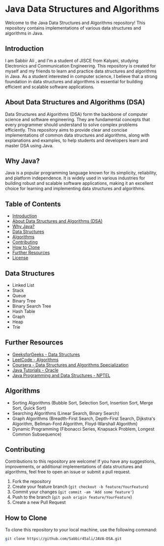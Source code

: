 # Java Data Structures and Algorithms

Welcome to the Java Data Structures and Algorithms repository! This repository contains implementations of various data structures and algorithms in Java.

## Introduction
I am Sabbir Ali , and I'm a student of JISCE from Kalyani, studying Electronics and Communication Engineering. This repository is created for myself and my friends to learn and practice data structures and algorithms in Java. As a student interested in computer science, I believe that a strong foundation in data structures and algorithms is essential for building efficient and scalable software applications.

## About Data Structures and Algorithms (DSA)
Data Structures and Algorithms (DSA) form the backbone of computer science and software engineering. They are fundamental concepts that every programmer should understand to solve complex problems efficiently. This repository aims to provide clear and concise implementations of common data structures and algorithms, along with explanations and examples, to help students and developers learn and master DSA using Java.

## Why Java?
Java is a popular programming language known for its simplicity, reliability, and platform independence. It is widely used in various industries for building robust and scalable software applications, making it an excellent choice for learning and implementing data structures and algorithms.

## Table of Contents
- [Introduction](#introduction)
- [About Data Structures and Algorithms (DSA)](#about-data-structures-and-algorithms-dsa)
- [Why Java?](#why-java)
- [Data Structures](#data-structures)
- [Algorithms](#algorithms)
- [Contributing](#contributing)
- [How to Clone](#how-to-clone)
- [Further Resources](#further-resources)
- [License](#license)

## Data Structures
- Linked List
- Stack
- Queue
- Binary Tree
- Binary Search Tree
- Hash Table
- Graph
- Heap
- Trie

## Further Resources
- [GeeksforGeeks - Data Structures](#https://www.geeksforgeeks.org/)
- [LeetCode - Algorithms](#https://leetcode.com/)
- [Coursera - Data Structures and Algorithms Specialization](#https://www.coursera.org/)
- [Java Tutorials - Oracle](#https://docs.oracle.com/javase/tutorial/)
- [Java Programming and Data Structures - NPTEL](#https://onlinecourses.nptel.ac.in/noc22_cs47/preview)

  
## Algorithms
- Sorting Algorithms (Bubble Sort, Selection Sort, Insertion Sort, Merge Sort, Quick Sort)
- Searching Algorithms (Linear Search, Binary Search)
- Graph Algorithms (Breadth-First Search, Depth-First Search, Dijkstra's Algorithm, Bellman-Ford Algorithm, Floyd-Warshall Algorithm)
- Dynamic Programming (Fibonacci Series, Knapsack Problem, Longest Common Subsequence)

## Contributing
Contributions to this repository are welcome! If you have any suggestions, improvements, or additional implementations of data structures and algorithms, feel free to open an issue or submit a pull request.

1. Fork the repository
2. Create your feature branch (`git checkout -b feature/YourFeature`)
3. Commit your changes (`git commit -am 'Add some feature'`)
4. Push to the branch (`git push origin feature/YourFeature`)
5. Create a new Pull Request

## How to Clone
To clone this repository to your local machine, use the following command:
```bash
git clone https://github.com/Sabbir45ali/JAVA-DSA.git
